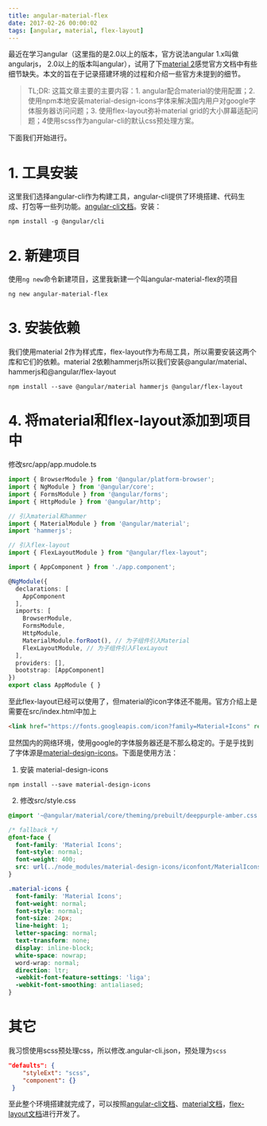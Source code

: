 ```yaml
---
title: angular-material-flex
date: 2017-02-26 00:00:02
tags: [angular, material, flex-layout]
---
```


最近在学习angular（这里指的是2.0以上的版本，官方说法angular 1.x叫做angularjs， 2.0以上的版本叫angular），试用了下[material 2](https://material.angular.io)感觉官方文档中有些细节缺失。本文的旨在于记录搭建环境的过程和介绍一些官方未提到的细节。

<!-- more -->

> TL;DR: 这篇文章主要的主要内容：1. angular配合material的使用配置；2. 使用npm本地安装material-design-icons字体来解决国内用户对google字体服务器访问问题；3. 使用flex-layout弥补material grid的大小屏幕适配问题；4使用scss作为angular-cli的默认css预处理方案。

下面我们开始进行。
# 1. 工具安装
这里我们选择angular-cli作为构建工具，angular-cli提供了环境搭建、代码生成、打包等一些列功能。[angular-cli文档](https://github.com/angular/angular-cli)。安装：

```shell
npm install -g @angular/cli
```
# 2. 新建项目
使用`ng new`命令新建项目，这里我新建一个叫angular-material-flex的项目

```
ng new angular-material-flex
```
# 3. 安装依赖
我们使用material 2作为样式库，flex-layout作为布局工具，所以需要安装这两个库和它们的依赖。material 2依赖hammerjs所以我们安装@angular/material、hammerjs和@angular/flex-layout

```shell
npm install --save @angular/material hammerjs @angular/flex-layout
```
# 4. 将material和flex-layout添加到项目中
修改src/app/app.mudole.ts
```typescript
import { BrowserModule } from '@angular/platform-browser';
import { NgModule } from '@angular/core';
import { FormsModule } from '@angular/forms';
import { HttpModule } from '@angular/http';

// 引入material和hammer
import { MaterialModule } from '@angular/material';
import 'hammerjs';

// 引入flex-layout
import { FlexLayoutModule } from "@angular/flex-layout";

import { AppComponent } from './app.component';

@NgModule({
  declarations: [
    AppComponent
  ],
  imports: [
    BrowserModule,
    FormsModule,
    HttpModule,
    MaterialModule.forRoot(), // 为子组件引入Material
    FlexLayoutModule, // 为子组件引入FlexLayout
  ],
  providers: [],
  bootstrap: [AppComponent]
})
export class AppModule { }

```

至此flex-layout已经可以使用了，但material的icon字体还不能用。官方介绍上是需要在src/index.html中加上

```html
<link href="https://fonts.googleapis.com/icon?family=Material+Icons" rel="stylesheet">
```

显然国内的网络环境，使用google的字体服务器还是不那么稳定的。于是乎找到了字体源是[material-design-icons](https://github.com/google/material-design-icons)。下面是使用方法：
1. 安装 material-design-icons

```
npm install --save material-design-icons
```

2. 修改src/style.css

```css
@import '~@angular/material/core/theming/prebuilt/deeppurple-amber.css';

/* fallback */
@font-face {
  font-family: 'Material Icons';
  font-style: normal;
  font-weight: 400;
  src: url(../node_modules/material-design-icons/iconfont/MaterialIcons-Regular.woff2) format('woff2');
}

.material-icons {
  font-family: 'Material Icons';
  font-weight: normal;
  font-style: normal;
  font-size: 24px;
  line-height: 1;
  letter-spacing: normal;
  text-transform: none;
  display: inline-block;
  white-space: nowrap;
  word-wrap: normal;
  direction: ltr;
  -webkit-font-feature-settings: 'liga';
  -webkit-font-smoothing: antialiased;
}

```
# 其它
我习惯使用scss预处理css，所以修改.angular-cli.json，预处理为`scss`
```json
"defaults": {
    "styleExt": "scss",
    "component": {}
 }
```

至此整个环境搭建就完成了，可以按照[angular-cli文档](https://github.com/angular/angular-cli)、[material文档](https://material.angular.io/components)，[flex-layout文档](https://github.com/angular/flex-layout)进行开发了。